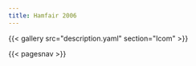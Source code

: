 ```yaml
---
title: Hamfair 2006
---
```


{{< gallery src="description.yaml" section="Icom" >}}

{{< pagesnav >}}
